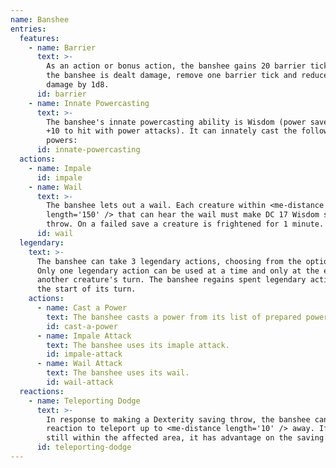 ```yaml
---
name: Banshee
entries:
  features:
    - name: Barrier
      text: >-
        As an action or bonus action, the banshee gains 20 barrier ticks. When
        the banshee is dealt damage, remove one barrier tick and reduce the
        damage by 1d8.
      id: barrier
    - name: Innate Powercasting
      text: >-
        The banshee's innate powercasting ability is Wisdom (power save DC 18,
        +10 to hit with power attacks). It can innately cast the following
        powers:
      id: innate-powercasting
  actions:
    - name: Impale
      id: impale
    - name: Wail
      text: >-
        The banshee lets out a wail. Each creature within <me-distance
        length='150' /> that can hear the wail must make DC 17 Wisdom saving
        throw. On a failed save a creature is frightened for 1 minute.
      id: wail
  legendary:
    text: >-
      The banshee can take 3 legendary actions, choosing from the options below.
      Only one legendary action can be used at a time and only at the end of
      another creature's turn. The banshee regains spent legendary actions at
      the start of its turn.
    actions:
      - name: Cast a Power
        text: The banshee casts a power from its list of prepared powers, using a power slot as normal.
        id: cast-a-power
      - name: Impale Attack
        text: The banshee uses its imaple attack.
        id: impale-attack
      - name: Wail Attack
        text: The banshee uses its wail.
        id: wail-attack
  reactions:
    - name: Teleporting Dodge
      text: >-
        In response to making a Dexterity saving throw, the banshee can use its
        reaction to teleport up to <me-distance length='10' /> away. If it is
        still within the affected area, it has advantage on the saving throw.
      id: teleporting-dodge
---
```

